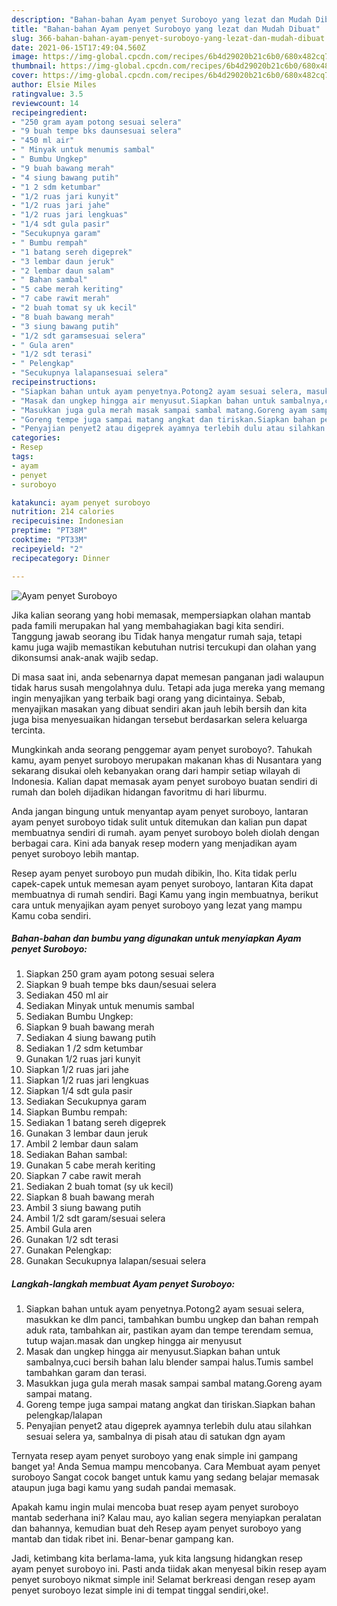 ```yaml
---
description: "Bahan-bahan Ayam penyet Suroboyo yang lezat dan Mudah Dibuat"
title: "Bahan-bahan Ayam penyet Suroboyo yang lezat dan Mudah Dibuat"
slug: 366-bahan-bahan-ayam-penyet-suroboyo-yang-lezat-dan-mudah-dibuat
date: 2021-06-15T17:49:04.560Z
image: https://img-global.cpcdn.com/recipes/6b4d29020b21c6b0/680x482cq70/ayam-penyet-suroboyo-foto-resep-utama.jpg
thumbnail: https://img-global.cpcdn.com/recipes/6b4d29020b21c6b0/680x482cq70/ayam-penyet-suroboyo-foto-resep-utama.jpg
cover: https://img-global.cpcdn.com/recipes/6b4d29020b21c6b0/680x482cq70/ayam-penyet-suroboyo-foto-resep-utama.jpg
author: Elsie Miles
ratingvalue: 3.5
reviewcount: 14
recipeingredient:
- "250 gram ayam potong sesuai selera"
- "9 buah tempe bks daunsesuai selera"
- "450 ml air"
- " Minyak untuk menumis sambal"
- " Bumbu Ungkep"
- "9 buah bawang merah"
- "4 siung bawang putih"
- "1 2 sdm ketumbar"
- "1/2 ruas jari kunyit"
- "1/2 ruas jari jahe"
- "1/2 ruas jari lengkuas"
- "1/4 sdt gula pasir"
- "Secukupnya garam"
- " Bumbu rempah"
- "1 batang sereh digeprek"
- "3 lembar daun jeruk"
- "2 lembar daun salam"
- " Bahan sambal"
- "5 cabe merah keriting"
- "7 cabe rawit merah"
- "2 buah tomat sy uk kecil"
- "8 buah bawang merah"
- "3 siung bawang putih"
- "1/2 sdt garamsesuai selera"
- " Gula aren"
- "1/2 sdt terasi"
- " Pelengkap"
- "Secukupnya lalapansesuai selera"
recipeinstructions:
- "Siapkan bahan untuk ayam penyetnya.Potong2 ayam sesuai selera, masukkan ke dlm panci, tambahkan bumbu ungkep dan bahan rempah aduk rata, tambahkan air, pastikan ayam dan tempe terendam semua, tutup wajan.masak dan ungkep hingga air menyusut"
- "Masak dan ungkep hingga air menyusut.Siapkan bahan untuk sambalnya,cuci bersih bahan lalu blender sampai halus.Tumis sambel tambahkan garam dan terasi."
- "Masukkan juga gula merah masak sampai sambal matang.Goreng ayam sampai matang."
- "Goreng tempe juga sampai matang angkat dan tiriskan.Siapkan bahan pelengkap/lalapan"
- "Penyajian penyet2 atau digeprek ayamnya terlebih dulu atau silahkan sesuai selera ya, sambalnya di pisah atau di satukan dgn ayam"
categories:
- Resep
tags:
- ayam
- penyet
- suroboyo

katakunci: ayam penyet suroboyo 
nutrition: 214 calories
recipecuisine: Indonesian
preptime: "PT38M"
cooktime: "PT33M"
recipeyield: "2"
recipecategory: Dinner

---
```



![Ayam penyet Suroboyo](https://img-global.cpcdn.com/recipes/6b4d29020b21c6b0/680x482cq70/ayam-penyet-suroboyo-foto-resep-utama.jpg)

Jika kalian seorang yang hobi memasak, mempersiapkan olahan mantab pada famili merupakan hal yang membahagiakan bagi kita sendiri. Tanggung jawab seorang ibu Tidak hanya mengatur rumah saja, tetapi kamu juga wajib memastikan kebutuhan nutrisi tercukupi dan olahan yang dikonsumsi anak-anak wajib sedap.

Di masa  saat ini, anda sebenarnya dapat memesan panganan jadi walaupun tidak harus susah mengolahnya dulu. Tetapi ada juga mereka yang memang ingin menyajikan yang terbaik bagi orang yang dicintainya. Sebab, menyajikan masakan yang dibuat sendiri akan jauh lebih bersih dan kita juga bisa menyesuaikan hidangan tersebut berdasarkan selera keluarga tercinta. 



Mungkinkah anda seorang penggemar ayam penyet suroboyo?. Tahukah kamu, ayam penyet suroboyo merupakan makanan khas di Nusantara yang sekarang disukai oleh kebanyakan orang dari hampir setiap wilayah di Indonesia. Kalian dapat memasak ayam penyet suroboyo buatan sendiri di rumah dan boleh dijadikan hidangan favoritmu di hari liburmu.

Anda jangan bingung untuk menyantap ayam penyet suroboyo, lantaran ayam penyet suroboyo tidak sulit untuk ditemukan dan kalian pun dapat membuatnya sendiri di rumah. ayam penyet suroboyo boleh diolah dengan berbagai cara. Kini ada banyak resep modern yang menjadikan ayam penyet suroboyo lebih mantap.

Resep ayam penyet suroboyo pun mudah dibikin, lho. Kita tidak perlu capek-capek untuk memesan ayam penyet suroboyo, lantaran Kita dapat membuatnya di rumah sendiri. Bagi Kamu yang ingin membuatnya, berikut cara untuk menyajikan ayam penyet suroboyo yang lezat yang mampu Kamu coba sendiri.

<!--inarticleads1-->

##### Bahan-bahan dan bumbu yang digunakan untuk menyiapkan Ayam penyet Suroboyo:

1. Siapkan 250 gram ayam potong sesuai selera
1. Siapkan 9 buah tempe bks daun/sesuai selera
1. Sediakan 450 ml air
1. Sediakan  Minyak untuk menumis sambal
1. Sediakan  Bumbu Ungkep:
1. Siapkan 9 buah bawang merah
1. Sediakan 4 siung bawang putih
1. Sediakan 1 /2 sdm ketumbar
1. Gunakan 1/2 ruas jari kunyit
1. Siapkan 1/2 ruas jari jahe
1. Siapkan 1/2 ruas jari lengkuas
1. Siapkan 1/4 sdt gula pasir
1. Sediakan Secukupnya garam
1. Siapkan  Bumbu rempah:
1. Sediakan 1 batang sereh digeprek
1. Gunakan 3 lembar daun jeruk
1. Ambil 2 lembar daun salam
1. Sediakan  Bahan sambal:
1. Gunakan 5 cabe merah keriting
1. Siapkan 7 cabe rawit merah
1. Sediakan 2 buah tomat (sy uk kecil)
1. Siapkan 8 buah bawang merah
1. Ambil 3 siung bawang putih
1. Ambil 1/2 sdt garam/sesuai selera
1. Ambil  Gula aren
1. Gunakan 1/2 sdt terasi
1. Gunakan  Pelengkap:
1. Gunakan Secukupnya lalapan/sesuai selera




<!--inarticleads2-->

##### Langkah-langkah membuat Ayam penyet Suroboyo:

1. Siapkan bahan untuk ayam penyetnya.Potong2 ayam sesuai selera, masukkan ke dlm panci, tambahkan bumbu ungkep dan bahan rempah aduk rata, tambahkan air, pastikan ayam dan tempe terendam semua, tutup wajan.masak dan ungkep hingga air menyusut
1. Masak dan ungkep hingga air menyusut.Siapkan bahan untuk sambalnya,cuci bersih bahan lalu blender sampai halus.Tumis sambel tambahkan garam dan terasi.
1. Masukkan juga gula merah masak sampai sambal matang.Goreng ayam sampai matang.
1. Goreng tempe juga sampai matang angkat dan tiriskan.Siapkan bahan pelengkap/lalapan
1. Penyajian penyet2 atau digeprek ayamnya terlebih dulu atau silahkan sesuai selera ya, sambalnya di pisah atau di satukan dgn ayam




Ternyata resep ayam penyet suroboyo yang enak simple ini gampang banget ya! Anda Semua mampu mencobanya. Cara Membuat ayam penyet suroboyo Sangat cocok banget untuk kamu yang sedang belajar memasak ataupun juga bagi kamu yang sudah pandai memasak.

Apakah kamu ingin mulai mencoba buat resep ayam penyet suroboyo mantab sederhana ini? Kalau mau, ayo kalian segera menyiapkan peralatan dan bahannya, kemudian buat deh Resep ayam penyet suroboyo yang mantab dan tidak ribet ini. Benar-benar gampang kan. 

Jadi, ketimbang kita berlama-lama, yuk kita langsung hidangkan resep ayam penyet suroboyo ini. Pasti anda tiidak akan menyesal bikin resep ayam penyet suroboyo nikmat simple ini! Selamat berkreasi dengan resep ayam penyet suroboyo lezat simple ini di tempat tinggal sendiri,oke!.

